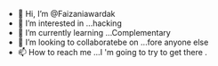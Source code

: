 - 👋 Hi, I’m @Faizaniawardak
- 👀 I’m interested in ...hacking
- 🌱 I’m currently learning ...Complementary 
- 💞️ I’m looking to collaboratebe on ...fore anyone else
- 📫 How to reach me ...I 'm going to try to get there .

<!---
Faizani93/Faizani93 is a ✨ special ✨ repository because its `README.md` (this file) appears on your GitHub profile.
You can click the Preview link to take a look at your changes.
--->
